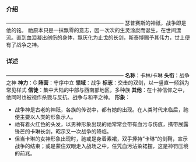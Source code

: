 ### 介绍
———————————————————————
瑟普赛斯的神祇，战争即是他的铭。
祂原本只是一抹飘零的意志，因一次次的生灵涂炭而诞生，在世间漂流。直到血泪凝出创伤的身体，飘灰化为止戈的长剑，斯泰博赐予其伟力，世上便有了战争之神。
### 详述
———————————————————————
**名称**：卡林/卡琳
**头衔**：战争之神
**神力**：G
**阵营**：守序中立
**领域**：战争
**标志**：交击的双剑，以一竖直一倾斜为常见样式
**信徒**：集中大陆的中部与西南部地区，多种族
**其他**：在十神信仰之中，他同时也被视作杀戮与反抗、战争与和平之神。
**形象**：
- 战争神是古老的神祇，各族的传说中，都有她的出现。在人类时代来临后，祂便主要以人类的形象示人。
- 祂有着火红色的头发，以男神形象出现的祂常常会带有血污与伤痕，携带展露锋芒的卡琳长剑，昭示又一次战争的降临。
- 但当卡琳的女神形象出现时，祂或是身着素裙，双手捧持”卡琳“的剑鞘，宣示战争的结束；或是蒙住双眼走入战场之中，任凭血污沾染裙摆，这是神罚压境的前兆。